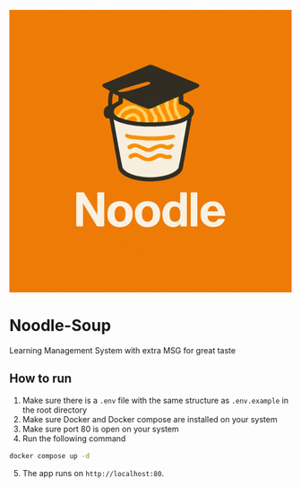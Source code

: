 ![NOODLES](noodle-soup.png)
# Noodle-Soup
Learning Management System with extra MSG for great taste

## How to run

1. Make sure there is a `.env` file with the same structure as `.env.example` in the root directory
2. Make sure Docker and Docker compose are installed on your system
3. Make sure port 80 is open on your system
4. Run the following command
```bash
docker compose up -d
```
5. The app runs on `http://localhost:80`.
